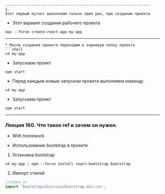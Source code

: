```text
------------------------------------------------------------------
1.
Этот первый путнкт выполняем только один раз, при создании проекта 
```
* Этот вариант создания рабочего проекта
```shell
npx --force create-react-app my-app
```
------------------------------------------------------------------
```
* После создания проекта переходим в корневую папку проекта
```shell
cd my-app
```
* Запускаем проект
```shell
npm start
```
* Перед каждым новым запуском проекта выполняем команду
```shell
cd my-app
```
* Запускаем проект
```shell
npm start
```
---
### Лекция 160. Что такое ref и зачем он нужен.
* With homework

* Использование bootstrap в проекте
1. Установка bootstrap
```shell
cd my-app ; npm --force install react-bootstrap bootstrap
```  
2. Импорт стилей
```js
//index.js
import 'bootstrap/dist/css/bootstrap.min.css';
```  
  

